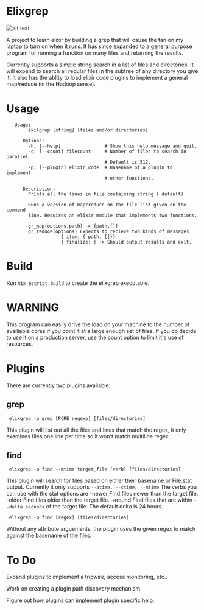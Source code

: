 Elixgrep
========

![alt text](https://api.travis-ci.org/bbense/elixgrep.png "Travis CI build status")

A project to learn elixir by building a grep that will cause the fan on my laptop to
turn on when it runs. It has since expanded to a general purpose program for running
a function on many files and returning the results. 

Currently supports a simple string search in a list of files and directories. It will
expand to search all regular files in the subtree of any directory you give it. It
also has the ablity to load elixir code plugins to implement a general map/reduce 
(in the Hadoop sense). 



Usage
=======
```
   Usage:
        exilgrep [string] [files and/or directories]
 
      Options:
        -h, [--help]                # Show this help message and quit.
        -c, [--count] filecount     # Number of files to search in parallel.
                                    # Default is 512.
        -p, [--plugin] elixir_code  # Basename of a plugin to implement 
                                    # other functions. 
 
      Description:
        Prints all the lines in file containing string ( default) 

        Runs a version of map/reduce on the file list given on the command
        line. Requires an elixir module that implements two functions. 

        gr_map(options,path) -> {path,[]}
        gr_reduce(options) Expects to recieve two kinds of messages 
                    { item: { path, []}}
                    { finalize: } -> Should output results and exit.
```

Build
=====

Run `mix escript.build` to create the elixgrep executable. 

WARNING
========

This program can easily drive the load on your machine to the number of availiable cores
if you point it at a large enough set of files. If you do decide to use it on a production
server, use the count option to limit it's use of resources.

Plugins
========

There are currently two plugins available: 

grep
----
     elixgrep -p grep [PCRE regexp] [files/directories]

This plugin will list out all the files and lines that 
match the regex, it only examines files one line per time
so it won't match multiline regex.

find
----
     elixgrep -p find --mtime target_file [verb] [files/directories]

This plugin will search for files based on either their basename or 
File.stat output. Currently it only supports `--atime, --ctime, --mtime`
The verbs you can use with the stat options are 
-newer   Find files newer than the target file.
-older   Find files older than the target file.
-around  Find files that are within `--delta seconds` of the target file.
           The default delta is 24 hours. 

     elixgrep -p find [regex] [files/directories]

Without any attribute arguements, the plugin uses the given regex
to match against the basename of the files. 


To Do
=====

Expand plugins to implement a tripwire, access monitoring, etc.. 

Work on creating a plugin path discovery mechanism.

Figure out how plugins can implement plugin specific help.  